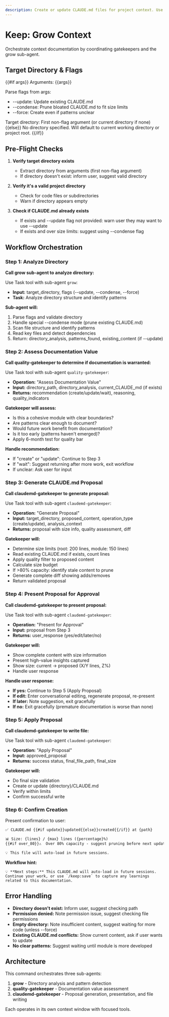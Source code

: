 ```yaml
---
description: Create or update CLAUDE.md files for project context. Use --update to update existing, --condense to prune bloated files.
---
```


# Keep: Grow Context

Orchestrate context documentation by coordinating gatekeepers and the grow sub-agent.

## Target Directory & Flags

{{#if args}}
Arguments: {{args}}

Parse flags from args:
- --update: Update existing CLAUDE.md
- --condense: Prune bloated CLAUDE.md to fit size limits
- --force: Create even if patterns unclear

Target directory: First non-flag argument (or current directory if none)
{{else}}
No directory specified. Will default to current working directory or project root.
{{/if}}

## Pre-Flight Checks

1. **Verify target directory exists**
   - Extract directory from arguments (first non-flag argument)
   - If directory doesn't exist: inform user, suggest valid directory

2. **Verify it's a valid project directory**
   - Check for code files or subdirectories
   - Warn if directory appears empty

3. **Check if CLAUDE.md already exists**
   - If exists and --update flag not provided: warn user they may want to use --update
   - If exists and over size limits: suggest using --condense flag

## Workflow Orchestration

### Step 1: Analyze Directory

**Call grow sub-agent to analyze directory:**

Use Task tool with sub-agent `grow`:
- **Input:** target_directory, flags (--update, --condense, --force)
- **Task:** Analyze directory structure and identify patterns

**Sub-agent will:**
1. Parse flags and validate directory
2. Handle special --condense mode (prune existing CLAUDE.md)
3. Scan file structure and identify patterns
4. Read key files and detect dependencies
5. Return: directory_analysis, patterns_found, existing_content (if --update)

### Step 2: Assess Documentation Value

**Call quality-gatekeeper to determine if documentation is warranted:**

Use Task tool with sub-agent `quality-gatekeeper`:
- **Operation:** "Assess Documentation Value"
- **Input:** directory_path, directory_analysis, current_CLAUDE_md (if exists)
- **Returns:** recommendation (create/update/wait), reasoning, quality_indicators

**Gatekeeper will assess:**
- Is this a cohesive module with clear boundaries?
- Are patterns clear enough to document?
- Would future work benefit from documentation?
- Is it too early (patterns haven't emerged)?
- Apply 6-month test for quality bar

**Handle recommendation:**
- If "create" or "update": Continue to Step 3
- If "wait": Suggest returning after more work, exit workflow
- If unclear: Ask user for input

### Step 3: Generate CLAUDE.md Proposal

**Call claudemd-gatekeeper to generate proposal:**

Use Task tool with sub-agent `claudemd-gatekeeper`:
- **Operation:** "Generate Proposal"
- **Input:** target_directory, proposed_content, operation_type (create/update), analysis_context
- **Returns:** proposal with size info, quality assessment, diff

**Gatekeeper will:**
- Determine size limits (root: 200 lines, module: 150 lines)
- Read existing CLAUDE.md if exists, count lines
- Apply quality filter to proposed content
- Calculate size budget
- If >80% capacity: identify stale content to prune
- Generate complete diff showing adds/removes
- Return validated proposal

### Step 4: Present Proposal for Approval

**Call claudemd-gatekeeper to present proposal:**

Use Task tool with sub-agent `claudemd-gatekeeper`:
- **Operation:** "Present for Approval"
- **Input:** proposal from Step 3
- **Returns:** user_response (yes/edit/later/no)

**Gatekeeper will:**
- Show complete content with size information
- Present high-value insights captured
- Show size: current → proposed (X/Y lines, Z%)
- Handle user response

**Handle user response:**
- **If yes:** Continue to Step 5 (Apply Proposal)
- **If edit:** Enter conversational editing, regenerate proposal, re-present
- **If later:** Note suggestion, exit gracefully
- **If no:** Exit gracefully (premature documentation is worse than none)

### Step 5: Apply Proposal

**Call claudemd-gatekeeper to write file:**

Use Task tool with sub-agent `claudemd-gatekeeper`:
- **Operation:** "Apply Proposal"
- **Input:** approved_proposal
- **Returns:** success status, final_file_path, final_size

**Gatekeeper will:**
- Do final size validation
- Create or update {directory}/CLAUDE.md
- Verify within limits
- Confirm successful write

### Step 6: Confirm Creation

Present confirmation to user:
```markdown
✅ CLAUDE.md {{#if update}}updated{{else}}created{{/if}} at {path}

📊 Size: {lines} / {max} lines ({percentage}%)
{{#if over_80}}⚠️  Over 80% capacity - suggest pruning before next update{{/if}}

💡 This file will auto-load in future sessions.
```

**Workflow hint:**
```
💡 **Next steps:** This CLAUDE.md will auto-load in future sessions. Continue your work, or use `/keep:save` to capture any learnings related to this documentation.
```

## Error Handling

- **Directory doesn't exist:** Inform user, suggest checking path
- **Permission denied:** Note permission issue, suggest checking file permissions
- **Empty directory:** Note insufficient content, suggest waiting for more code (unless --force)
- **Existing CLAUDE.md conflicts:** Show current content, ask if user wants to update
- **No clear patterns:** Suggest waiting until module is more developed

## Architecture

This command orchestrates three sub-agents:
1. **grow** - Directory analysis and pattern detection
2. **quality-gatekeeper** - Documentation value assessment
3. **claudemd-gatekeeper** - Proposal generation, presentation, and file writing

Each operates in its own context window with focused tools.
